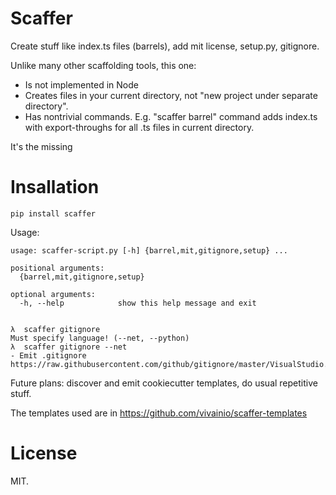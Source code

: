 # Scaffer

Create stuff like index.ts files (barrels), add mit license, setup.py, gitignore.

Unlike many other scaffolding tools, this one:

- Is not implemented in Node
- Creates files in your current directory, not "new project under separate directory".
- Has nontrivial commands. E.g. "scaffer barrel" command adds index.ts with export-throughs for all .ts files in current directory.

It's the missing 

# Insallation

```
pip install scaffer
```

Usage:

```
usage: scaffer-script.py [-h] {barrel,mit,gitignore,setup} ...

positional arguments:
  {barrel,mit,gitignore,setup}

optional arguments:
  -h, --help            show this help message and exit


λ  scaffer gitignore
Must specify language! (--net, --python)
λ  scaffer gitignore --net
- Emit .gitignore https://raw.githubusercontent.com/github/gitignore/master/VisualStudio.gitignore

```

Future plans: discover and emit cookiecutter templates, do usual repetitive stuff.

The templates used are in https://github.com/vivainio/scaffer-templates

# License

MIT.
